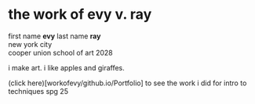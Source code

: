 # the work of evy v. ray

first name **evy** last name **ray**  
new york city   
cooper union school of art 2028   

i make art. i like apples and giraffes.   
  
(click here)[workofevy/github.io/Portfolio] to see the work i did for intro to techniques spg 25
